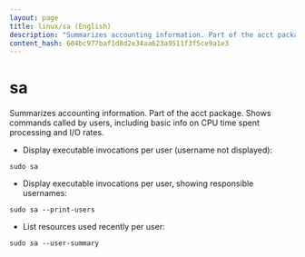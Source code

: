 ```yaml
---
layout: page
title: linux/sa (English)
description: "Summarizes accounting information. Part of the acct package."
content_hash: 604bc977baf1d8d2e34aa623a9511f3f5ce9a1e3
---
```

# sa

Summarizes accounting information. Part of the acct package.
Shows commands called by users, including basic info on CPU time spent processing and I/O rates.

- Display executable invocations per user (username not displayed):

`sudo sa`

- Display executable invocations per user, showing responsible usernames:

`sudo sa --print-users`

- List resources used recently per user:

`sudo sa --user-summary`
